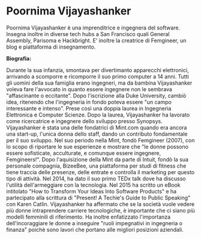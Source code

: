 # Poornima Vijayashanker

Poornima Vijayashanker è una imprenditrice e ingegnera del software. Insegna inoltre in diverse tech hubs a San Francisco quali General Assembly, Parisoma e Hackbright. E' inoltre la creatrice di Femgineer, un blog e piattaforma di insegnamento.

**Biografia:**

Durante la sua infanzia, smontava per divertimanto apparecchi elettronici, arrivando a scomporre e ricomporre il suo primo computer a 14 anni. Tutti gli uomini della sua famiglia erano ingegneri, ma da bambina Vijayashanker voleva fare l'avvocato in quanto essere ingegnere non le sembrava "affascinante o eccitante". Dopo l'iscrizione alla Duke University, cambiò idea, ritenendo che l'ingegneria in fondo poteva essere "un campo interessante e intenso". Prese così una doppia laurea in Ingegneria Elettronica e Computer Scienze.
Dopo la laurea, Vijayashanker ha lavorato come ricercatrice e ingegnere dello sviluppo presso Synopsys. Vijayashanker è stata una delle fondatrici di Mint.com quando era ancora una start-up, l'unica donna dello staff, dando un contributo fondamentale per il suo sviluppo. Nel suo periodo nella Mint, fondò Femgineer (2007), con lo scopo di riportare le sue esperienze e mostrare che "le donne possono essere sofisticate, acculturate, e comunque essere ingegnere, Femgineers!". Dopo l'aquisizione della Mint da parte di Intuit, fondò la sua personale compagnia, BizeeBee, una piattaforma per studi di fitness che tiene traccia delle presenze, delle entrate e controlla il marketing per questo tipo di attività.
Nel 2014, ha dato il suo primo TEDx talk dove ha discusso l'utilità dell'armeggiare con la tecnologia. Nel 2015 ha scritto un eBook intitolato "How to Transform Your Ideas Into Software Products" e ha partecipato alla scrittura di "Present! A Techie's Guide to Public Speaking" con Karen Catlin.
Vijayashanker ha affermato che se la società vuole vedere più donne intraprendere carriere tecnologiche, è importante che ci siano più modelli femminili di riferimento. Ha inoltre enfatizzato l'importanza dell'incoraggiare le donne a inseguire "ruoli impegnativi in ingegneria o finanza" poichè sono lavori che portano alle migliori posizioni aziendali.